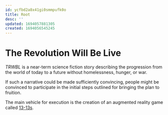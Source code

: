 ```yaml
---
id: ycfbd2a8x41gi0smmpufk0o
title: Root
desc: ''
updated: 1694057881305
created: 1694056545245
---
```

# The Revolution Will Be Live

_TRWBL_ is a near-term science fiction story describing the progression from the world of today to a future without homelessness, hunger, or war.

If such a narrative could be made sufficiently convincing, people might be convinced to participate in the initial steps outlined for bringing the plan to fruition.

The main vehicle for execution is the creation of an augmented reality game called [13-13s](Thirteen%20Thirteens.md).

